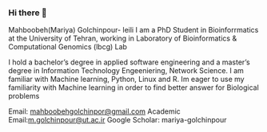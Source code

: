 ### Hi there 👋

Mahboobeh(Mariya) Golchinpour- leili 
I am a PhD Student in Bioinforrmatics at the University of Tehran, working in Laboratory of Bioinformatics & Computational Genomics (lbcg) Lab

I hold a bachelor’s degree in applied software engineering and a master’s degree in Information Technology Engeeniering, Network Science. I am familiar with Machine learning, Python, Linux and R. Im eager to use my familiarity with Machine learning in order to find better answer for Biological problems

Email: mahboobehgolchinpor@gmail.com
Academic Email:m.golchinpour@ut.ac.ir
Google Scholar: mariya-golchinpour


<!--
**mariyagolchin/mariyagolchin** is a ✨ _special_ ✨ repository because its `README.md` (this file) appears on your GitHub profile.

Here are some ideas to get you started:

- 🔭 I’m currently working on ...
- 🌱 I’m currently learning ...
- 👯 I’m looking to collaborate on ...
- 🤔 I’m looking for help with ...
- 💬 Ask me about ...
- 📫 How to reach me: ...
- 😄 Pronouns: ...
- ⚡ Fun fact: ...
-->
